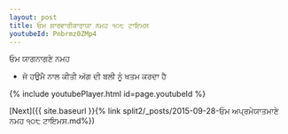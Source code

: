 ```yaml
---
layout: post
title: ਓਮ ਸ਼ਾਰਵਾਰੀਕਾਰਾਯਾ ਨਮਹ ੧੦੮ ਟਾਇਮਸ
youtubeId: Pnbrmz0ZMp4
---
```

 
 
 ਓਮ ਯਾਗਨਾਗਣੇ ਨਮਹ  
 
 -  ਜੋ ਹਉਮੈ ਨਾਲ ਕੀਤੀ ਅੱਗ ਦੀ ਬਲੀ ਨੂੰ ਖਤਮ ਕਰਦਾ ਹੈ 
 
  
 
  
 
 
 
 
 
 


{% include youtubePlayer.html id=page.youtubeId %}
 
[Next]({{ site.baseurl }}{% link  split2/_posts/2015-09-28-ਓਮ ਅਪ੍ਰਮੇਯਾਤਮਾਣੇ ਨਮਹ ੧੦੮ ਟਾਇਮਸ.md%})
 
